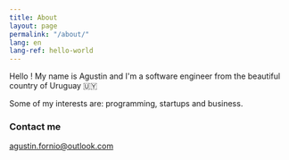 ```yaml
---
title: About
layout: page
permalink: "/about/"
lang: en
lang-ref: hello-world
---
```


Hello ! My name is Agustin and I'm a software engineer from the beautiful country of Uruguay 🇺🇾

Some of my interests are: programming, startups and business.

### Contact me

[agustin.fornio@outlook.com](mailto:agustin.fornio@outlook.com)
